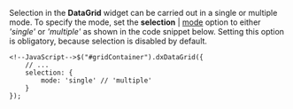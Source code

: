 Selection in the **DataGrid** widget can be carried out in a single or multiple mode. To specify the mode, set the **selection** | [mode](/api-reference/10%20UI%20Widgets/dxDataGrid/1%20Configuration/selection/mode.md '/Documentation/ApiReference/UI_Widgets/dxDataGrid/Configuration/selection/#mode') option to either *'single'* or *'multiple'* as shown in the code snippet below. Setting this option is obligatory, because selection is disabled by default.

	<!--JavaScript-->$("#gridContainer").dxDataGrid({
		// ...
		selection: {
			mode: 'single' // 'multiple'
		}
    });